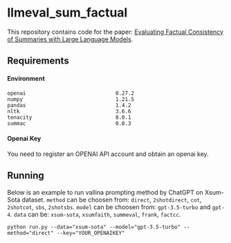 # llmeval_sum_factual
This repository contains code for the paper: [Evaluating Factual Consistency of Summaries with Large Language Models](https://arxiv.org/pdf/2305.14069.pdf). 

## Requirements

#### Environment

```
openai                             0.27.2
numpy                              1.21.5
pandas                             1.4.2
nltk                               3.6.6
tenacity                           8.0.1
summac                             0.0.3
```

#### Openai Key
You need to register an OPENAI API account and obtain an openai key.

## Running
Below is an example to run vallina prompting method by ChatGPT on Xsum-Sota dataset. 
`method` can be choosen from: `direct`, `2shotdirect`, `cot`, `2shotcot`, `sbs`, `2shotsbs`. 
`model` can be choosen from: `gpt-3.5-turbo` and `gpt-4`. `data` can be: `xsum-sota`, `xsumfaith`, `summeval`, `frank`, `factcc`.

```
python run.py --data="xsum-sota" --model="gpt-3.5-turbo" --method="direct" --key="YOUR_OPENAIKEY"
```

